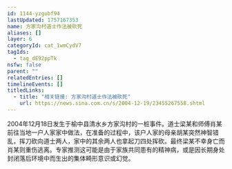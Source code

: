 ```yaml
---
id: 1144-yzgubf94
lastUpdated: 1757167353
name: 方家沟村道士作法被砍死
aliases: []
layer: 6
categoryId: cat_1wmCydV7
tagIds:
  - tag_dE92ppTk
nsfw: false
parent: ""
relatedEntries: []
timelineEvents: []
titledLinks:
  - title: "相关链接: 方家沟村道士作法被砍死"
    url: https://news.sina.com.cn/s/2004-12-19/23455267558.shtml
---
```


2004年12月18日发生于榆中县清水乡方家沟村的一桩事件。道士梁某和师傅肖某前往当地一户人家家中做法，在准备的过程中，该户人家的母亲胡某突然神智错乱，挥刀砍向道士两人，家中的其余两人也拿起刀四处挥砍。最终梁某不幸身亡而肖某则重伤逃离。专家推测这可能是由于家族共同患有的精神病，或是因长期身处封闭落后环境中而生出的集体畸形意识或幻觉。